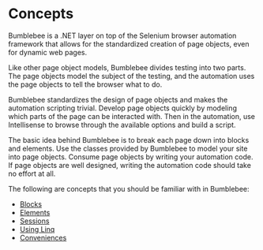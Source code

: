 # Concepts

Bumblebee is a .NET layer on top of the Selenium browser automation framework that allows for the standardized creation of page objects, even for dynamic web pages.

Like other page object models, Bumblebee divides testing into two parts. The page objects model the subject of the testing, and the automation uses the page objects to tell the browser what to do.

Bumblebee standardizes the design of page objects and makes the automation scripting trivial. Develop page objects quickly by modeling which parts of the page can be interacted with. Then in the automation, use Intellisense to browse through the available options and build a script.

The basic idea behind Bumblebee is to break each page down into blocks and elements. Use the classes provided by Bumblebee to model your site into page objects. Consume page objects by writing your automation code. If page objects are well designed, writing the automation code should take no effort at all.

The following are concepts that you should be familiar with in Bumblebee:

* [Blocks](blocks)
* [Elements](elements)
* [Sessions](sessions)
* [Using Linq](using-linq)
* [Conveniences](conveniences)
